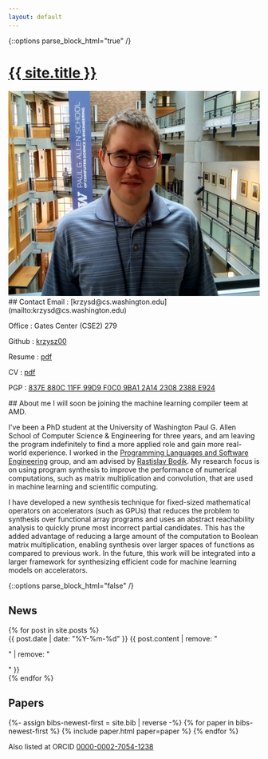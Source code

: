```yaml
---
layout: default
---
```

{::options parse_block_html="true" /}
<h1 id="name-header"><a href="{{ site.url }}">{{ site.title }}</a></h1>

<section id="contact">
<img src="/assets/headshot.jpg" id="main-photo" alt="A photo of me" />
## Contact
Email
:    [krzysd@cs.washington.edu](mailto:krzysd@cs.washington.edu)

Office
:    Gates Center (CSE2) 279

Github
:    [krzysz00](https://github.com/krzysz00/)


Resume
:   [pdf](/resume.pdf)

CV
:    [pdf](/cv.pdf)

PGP
:    [837E 880C 11FF 99D9 F0C0  9BA1 2A14 2308 2388 E924](/pubkey.asc)
</section>

<section id="about">
## About me
I will soon be joining the machine learning compiler teem at AMD.

I've been a PhD student  at the University of Washington Paul G. Allen School of Computer Science & Engineering for three years, and am leaving the program indefinitely to find a more applied role and gain more real-world experience.
I worked in the [Programming Languages and Software Engineering][plse] group, and am advised by [Rastislav Bodik][ras]. My research focus is on using program synthesis to improve the performance of numerical computations, such as matrix multiplication and convolution, that are used in machine learning and scientific computing.

I have developed a new synthesis technique for fixed-sized mathematical operators on accelerators (such as GPUs) that reduces the problem to synthesis over functional array programs and uses an abstract reachability analysis to quickly prune most incorrect partial candidates.
This has the added advantage of reducing a large amount of the computation to Boolean matrix multiplication, enabling synthesis over larger spaces of functions as compared to previous work.
In the future, this work will be integrated into a larger framework for synthesizing efficient code for machine learning models on accelerators.

[plse]:  http://uwplse.org
[ras]: https://homes.cs.washington.edu/~bodik/
</section>

{::options parse_block_html="false" /}
<section id="news">
<h2>News</h2>
{% for post in site.posts %}
<div class="news-item">
<span class="date"> {{ post.date | date: "%Y-%m-%d" }} </span>
<span class="content"> {{ post.content | remove: "<p>" | remove: "</p>" }}</span>
</div>
{% endfor %}
</section>

<section id="papers">
<h2>Papers</h2>
{%- assign bibs-newest-first = site.bib | reverse -%}
{% for paper in bibs-newest-first %}
  {% include paper.html paper=paper %}
{% endfor %}

Also listed at ORCID [0000-0002-7054-1238](https://orcid.org/0000-0002-7054-1238)
</section>
